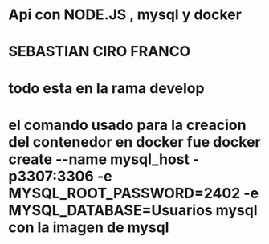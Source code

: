 # Api con NODE.JS , mysql y docker
# SEBASTIAN CIRO FRANCO
# todo esta en la rama develop 
# el comando usado para la creacion del contenedor en docker fue docker create --name mysql_host -p3307:3306 -e MYSQL_ROOT_PASSWORD=2402 -e MYSQL_DATABASE=Usuarios mysql con la imagen de mysql
